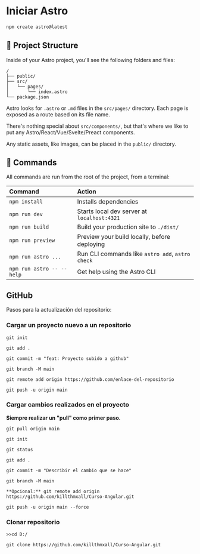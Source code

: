 # Iniciar Astro

```sh
npm create astro@latest
```

## 🚀 Project Structure

Inside of your Astro project, you'll see the following folders and files:

```text
/
├── public/
├── src/
│   └── pages/
│       └── index.astro
└── package.json
```

Astro looks for `.astro` or `.md` files in the `src/pages/` directory. Each page is exposed as a route based on its file name.

There's nothing special about `src/components/`, but that's where we like to put any Astro/React/Vue/Svelte/Preact components.

Any static assets, like images, can be placed in the `public/` directory.

## 🧞 Commands

All commands are run from the root of the project, from a terminal:

| Command                   | Action                                           |
| :------------------------ | :----------------------------------------------- |
| `npm install`             | Installs dependencies                            |
| `npm run dev`             | Starts local dev server at `localhost:4321`      |
| `npm run build`           | Build your production site to `./dist/`          |
| `npm run preview`         | Preview your build locally, before deploying     |
| `npm run astro ...`       | Run CLI commands like `astro add`, `astro check` |
| `npm run astro -- --help` | Get help using the Astro CLI                     |

## GitHub

Pasos para la actualización del repositorio:

### Cargar un proyecto nuevo a un repositorio

```text
git init
```

```text
git add .
```

```text
git commit -m "feat: Proyecto subido a github"
```

```text
git branch -M main
```

```text
git remote add origin https://github.com/enlace-del-repositorio
```

```text
git push -u origin main
```

### Cargar cambios realizados en el proyecto

**Siempre realizar un "pull" como primer paso.**

```text
git pull origin main
```

```text
git init
```

```text
git status
```

```text
git add .
```

```text
git commit -m "Describir el cambio que se hace"
```

```text
git branch -M main
```

```text
**Opcional:** git remote add origin https://github.com/killthmxall/Curso-Angular.git
```

```text
git push -u origin main --force
```

### Clonar repositorio
```text
>>cd D:/
```

```text
git clone https://github.com/killthmxall/Curso-Angular.git
```
